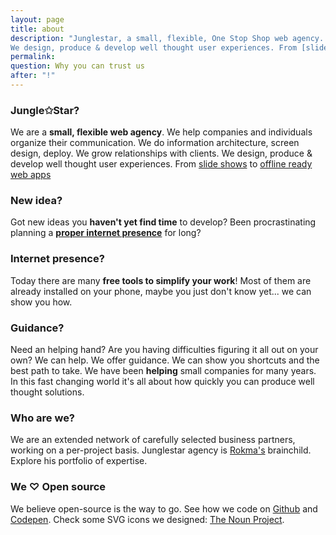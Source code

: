 ```yaml
---
layout: page
title: about
description: "Junglestar, a small, flexible, One Stop Shop web agency. We do information architecture, screen design, deploy. Packed solutions all-included. Or top quality custom designs on the cheap. We help companies and individuals organize their communication. We grow relationships with clients.
We design, produce & develop well thought user experiences. From [slide shows](http://revealing.junglestar.org/#/8/1) to [offline ready web apps]"
permalink:
question: Why you can trust us
after: "!"
---
```


### Jungle✩Star?

We are a **small, flexible web agency**.
We help companies and individuals organize their communication.
We do information architecture, screen design, deploy.
We grow relationships with clients.
We design, produce & develop well thought user experiences. From [slide shows](http://revealing.junglestar.org/#/8/1) to [offline ready web apps](https://nodoctor.junglestar.org/?ref=junglestar-about)

### New idea?

Got new ideas you **haven't yet find time** to develop?
Been procrastinating planning a [**proper internet presence**](/offer/) for long?

### Internet presence?

Today there are many **free tools to simplify your work**! Most of them are already installed on your phone, maybe you just don't know yet...  we can show you how.

### Guidance?

Need an helping hand? Are you having difficulties figuring it all out on your own? We can help. We offer guidance. We can show you shortcuts and the best path to take. We have been **helping** small companies for many years. In this fast changing world it's all about how quickly you can produce well thought solutions.

### Who are we?

We are an extended network of carefully selected business partners, working on a per-project basis. Junglestar agency is [Rokma's](http://rokma.com) brainchild. Explore his portfolio of expertise.


### We ♡ Open source

We believe open-source is the way to go. See how we code on [Github](https://github.com/junglesta) and [Codepen](https://codepen.io/rokma).
Check some SVG icons we designed: [The Noun Project](https://thenounproject.com/rokma/collections/).
